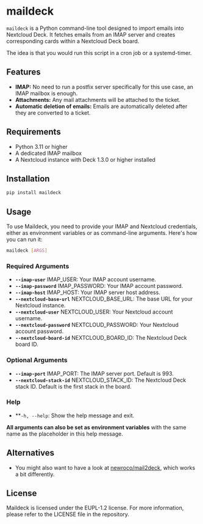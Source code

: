 # maildeck

`maildeck` is a Python command-line tool designed to import emails into Nextcloud Deck. It fetches emails from an IMAP server and creates corresponding cards within a Nextcloud Deck board.

The idea is that you would run this script in a cron job or a systemd-timer.

## Features

- **IMAP:** No need to run a postfix server specifically for this use case, an IMAP mailbox is enough.
- **Attachments:** Any mail attachments will be attached to the ticket.
- **Automatic deletion of emails:** Emails are automatically deleted after they are converted to a ticket.

## Requirements

- Python 3.11 or higher
- A dedicated IMAP mailbox
- A Nextcloud instance with Deck 1.3.0 or higher installed

## Installation

```bash
pip install maildeck
```

## Usage

To use Maildeck, you need to provide your IMAP and Nextcloud credentials, either as environment variables or as command-line arguments. Here's how you can run it:

```bash
maildeck [ARGS]
```

### Required Arguments

- **`--imap-user`** IMAP_USER: Your IMAP account username.
- **`--imap-password`** IMAP_PASSWORD: Your IMAP account password.
- **`--imap-host`** IMAP_HOST: Your IMAP server host address.
- **`--nextcloud-base-url`** NEXTCLOUD_BASE_URL: The base URL for your Nextcloud instance.
- **`--nextcloud-user`** NEXTCLOUD_USER: Your Nextcloud account username.
- **`--nextcloud-password`** NEXTCLOUD_PASSWORD: Your Nextcloud account password.
- **`--nextcloud-board-id`** NEXTCLOUD_BOARD_ID: The Nextcloud Deck board ID.

### Optional Arguments

- **`--imap-port`** IMAP_PORT: The IMAP server port. Default is 993.
- **`--nextcloud-stack-id`** NEXTCLOUD_STACK_ID: The Nextcloud Deck stack ID. Default is the first stack in the board.

### Help

- \*\*`-h, --help`: Show the help message and exit.

**All arguments can also be set as environment variables** with the same name as the placeholder in this help message.

## Alternatives

- You might also want to have a look at [newroco/mail2deck](https://github.com/newroco/mail2deck), which works a bit
  differently.

## License

Maildeck is licensed under the EUPL-1.2 license. For more information, please refer to the LICENSE file in the repository.
